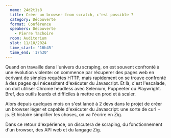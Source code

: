 ```yaml
---
  name: 24d2t1s8
  title: Créer un browser from scratch, c'est possible ?
  category: Découverte
  format: Conférence
  speakers: Découverte
    - Pierre Tachoire
  room: Auditorium
  slot: 11/10/2024
  time_start: '16h45'
  time_end: '17h30'
---
```

Quand on travaille dans l'univers du scraping, on est souvent confronté à une évolution violente: on commence par récuperer des pages web en écrivant de simples requêtes HTTP, mais rapidement on se trouve confronté à des pages qui nécessitent d'exécuter du Javascript. Et là, c'est l'escalade, on doit utiliser Chrome headless avec Selenium, Puppeeter ou Playwright. Bref, des outils lourds et difficiles à mettre en prod et à scaler.

Alors depuis quelques mois on s'est lancé à 2 devs dans le projet de créer un browser léger et capable d'exécuter du Javascript: une sorte de curl + js. Et histoire simplifier les choses, on va l'écrire en Zig.

Dans ce retour d'expérience, on discutera de scraping, du fonctionnement d'un browser, des API web et du langage Zig.
